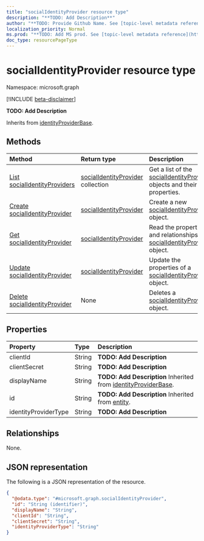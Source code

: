 ```yaml
---
title: "socialIdentityProvider resource type"
description: "**TODO: Add Description**"
author: "**TODO: Provide Github Name. See [topic-level metadata reference](https://msgo.azurewebsites.net/add/document/guidelines/metadata.html#topic-level-metadata)**"
localization_priority: Normal
ms.prod: "**TODO: Add MS prod. See [topic-level metadata reference](https://msgo.azurewebsites.net/add/document/guidelines/metadata.html#topic-level-metadata)**"
doc_type: resourcePageType
---
```


# socialIdentityProvider resource type

Namespace: microsoft.graph

[!INCLUDE [beta-disclaimer](../../includes/beta-disclaimer.md)]

**TODO: Add Description**


Inherits from [identityProviderBase](../resources/identityproviderbase.md).

## Methods
|Method|Return type|Description|
|:---|:---|:---|
|[List socialIdentityProviders](../api/socialidentityprovider-list.md)|[socialIdentityProvider](../resources/socialidentityprovider.md) collection|Get a list of the [socialIdentityProvider](../resources/socialidentityprovider.md) objects and their properties.|
|[Create socialIdentityProvider](../api/socialidentityprovider-create.md)|[socialIdentityProvider](../resources/socialidentityprovider.md)|Create a new [socialIdentityProvider](../resources/socialidentityprovider.md) object.|
|[Get socialIdentityProvider](../api/socialidentityprovider-get.md)|[socialIdentityProvider](../resources/socialidentityprovider.md)|Read the properties and relationships of a [socialIdentityProvider](../resources/socialidentityprovider.md) object.|
|[Update socialIdentityProvider](../api/socialidentityprovider-update.md)|[socialIdentityProvider](../resources/socialidentityprovider.md)|Update the properties of a [socialIdentityProvider](../resources/socialidentityprovider.md) object.|
|[Delete socialIdentityProvider](../api/socialidentityprovider-delete.md)|None|Deletes a [socialIdentityProvider](../resources/socialidentityprovider.md) object.|

## Properties
|Property|Type|Description|
|:---|:---|:---|
|clientId|String|**TODO: Add Description**|
|clientSecret|String|**TODO: Add Description**|
|displayName|String|**TODO: Add Description** Inherited from [identityProviderBase](../resources/identityproviderbase.md).|
|id|String|**TODO: Add Description** Inherited from [entity](../resources/entity.md).|
|identityProviderType|String|**TODO: Add Description**|

## Relationships
None.

## JSON representation
The following is a JSON representation of the resource.
<!-- {
  "blockType": "resource",
  "keyProperty": "id",
  "@odata.type": "microsoft.graph.socialIdentityProvider",
  "baseType": "microsoft.graph.identityProviderBase",
  "openType": false
}
-->
``` json
{
  "@odata.type": "#microsoft.graph.socialIdentityProvider",
  "id": "String (identifier)",
  "displayName": "String",
  "clientId": "String",
  "clientSecret": "String",
  "identityProviderType": "String"
}
```

